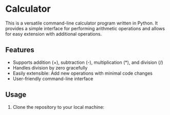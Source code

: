 # Calculator

[//]: # (# Generic Calculator)

This is a versatile command-line calculator program written in Python. It provides a simple interface for performing arithmetic operations and allows for easy extension with additional operations.

## Features

- Supports addition (+), subtraction (-), multiplication (*), and division (/)
- Handles division by zero gracefully
- Easily extensible: Add new operations with minimal code changes
- User-friendly command-line interface

## Usage

1. Clone the repository to your local machine:

[//]: # (```bash)

[//]: # (git clone https://github.com/your-username/generic-calculator.git)